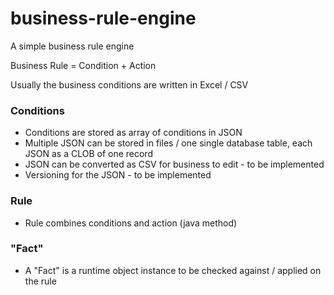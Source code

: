 # business-rule-engine
A simple business rule engine

Business Rule = Condition + Action

Usually the business conditions are written in Excel / CSV

### Conditions
- Conditions are stored as array of conditions in JSON
- Multiple JSON can be stored in files / one single database table, each JSON as a CLOB of one record
- JSON can be converted as CSV for business to edit - to be implemented
- Versioning for the JSON - to be implemented

### Rule
- Rule combines conditions and action (java method)

### "Fact"
- A "Fact" is a runtime object instance to be checked against / applied on the rule
